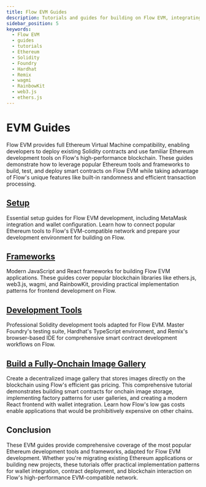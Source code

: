 ```yaml
---
title: Flow EVM Guides
description: Tutorials and guides for building on Flow EVM, integrating with popular Ethereum tools, and leveraging Flow's unique features.
sidebar_position: 5
keywords:
  - Flow EVM
  - guides
  - tutorials
  - Ethereum
  - Solidity
  - Foundry
  - Hardhat
  - Remix
  - wagmi
  - RainbowKit
  - web3.js
  - ethers.js
---
```


# EVM Guides

Flow EVM provides full Ethereum Virtual Machine compatibility, enabling developers to deploy existing Solidity contracts and use familiar Ethereum development tools on Flow's high-performance blockchain. These guides demonstrate how to leverage popular Ethereum tools and frameworks to build, test, and deploy smart contracts on Flow EVM while taking advantage of Flow's unique features like built-in randomness and efficient transaction processing.

## [Setup]

Essential setup guides for Flow EVM development, including MetaMask integration and wallet configuration. Learn how to connect popular Ethereum tools to Flow's EVM-compatible network and prepare your development environment for building on Flow.

## [Frameworks]

Modern JavaScript and React frameworks for building Flow EVM applications. These guides cover popular blockchain libraries like ethers.js, web3.js, wagmi, and RainbowKit, providing practical implementation patterns for frontend development on Flow.

## [Development Tools]

Professional Solidity development tools adapted for Flow EVM. Master Foundry's testing suite, Hardhat's TypeScript environment, and Remix's browser-based IDE for comprehensive smart contract development workflows on Flow.

## [Build a Fully-Onchain Image Gallery]

Create a decentralized image gallery that stores images directly on the blockchain using Flow's efficient gas pricing. This comprehensive tutorial demonstrates building smart contracts for onchain image storage, implementing factory patterns for user galleries, and creating a modern React frontend with wallet integration. Learn how Flow's low gas costs enable applications that would be prohibitively expensive on other chains.

## Conclusion

These EVM guides provide comprehensive coverage of the most popular Ethereum development tools and frameworks, adapted for Flow EVM development. Whether you're migrating existing Ethereum applications or building new projects, these tutorials offer practical implementation patterns for wallet integration, contract deployment, and blockchain interaction on Flow's high-performance EVM-compatible network.

[Setup]: ./setup/
[Frameworks]: ./frameworks/
[Development Tools]: ./development-tools/
[Build a Fully-Onchain Image Gallery]: ./image-gallery.md

